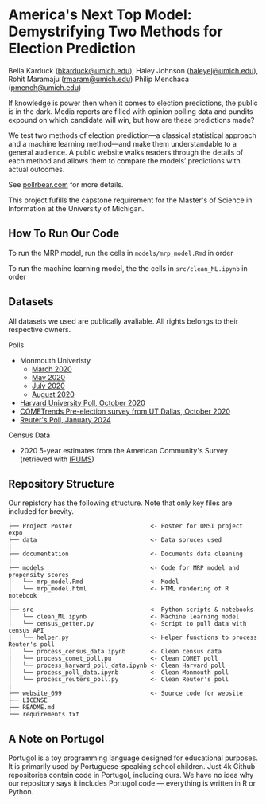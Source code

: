 # America's Next Top Model: Demystrifying Two Methods for Election Prediction

Bella Karduck (bkarduck@umich.edu), Haley Johnson (haleyej@umich.edu), Rohit Maramaju (rmaram@umich.edu) Philip Menchaca (pmench@umich.edu)

If knowledge is power then when it comes to election predictions, the public is in the dark. Media reports are filled with opinion polling data and pundits expound on which candidate will win, but how are these predictions made? 

We test two methods of election prediction—a classical statistical approach and a machine learning method—and make them understandable to a general audience. A public website walks readers through the details of each method and allows them to compare the models’ predictions with actual outcomes.

See [pollrbear.com](https://www.pollrbear.com/) for more details.

This project fufills the capstone requirement for the Master's of Science in Information at the University of Michigan.

## How To Run Our Code 
To run the MRP model, run the cells in ```models/mrp_model.Rmd``` in order 

To run the machine learning model, the the cells in ```src/clean_ML.ipynb``` in order


## Datasets 
All datasets we used are publically avaliable. All rights belongs to their respective owners.

Polls 
* Monmouth Univeristy 
    * [March 2020](https://www.monmouth.edu/polling-institute/reports/monmouthpoll_us_032420/)
    * [May 2020](https://www.monmouth.edu/polling-institute/reports/monmouthpoll_us_050620/)
    * [July 2020](https://www.monmouth.edu/polling-institute/reports/monmouthpoll_us_070220/)
    * [August 2020](https://www.monmouth.edu/polling-institute/reports/monmouthpoll_us_081120/)
* [Harvard University Poll, October 2020](https://dataverse.harvard.edu/dataset.xhtml?persistentId=doi:10.7910/DVN/E9N6PH)
* [COMETrends Pre-election survey from UT Dallas, October 2020](https://cometrends.utdallas.edu/)
* [Reuter's Poll, January 2024](https://ropercenter.cornell.edu/ipoll/study?doi=10.25940/ROPER-31120717)


Census Data
* 2020 5-year estimates from the American Community's Survey (retrieved with [IPUMS](https://www.ipums.org/))


## Repository Structure
Our repistory has the following structure. Note that only key files are included for brevity. 

```
├── Project Poster                      <- Poster for UMSI project expo
├── data                                <- Data soruces used
| 
├── documentation                       <- Documents data cleaning
| 
├── models                              <- Code for MRP model and propensity scores
│   └── mrp_model.Rmd                   <- Model 
│   └── mrp_model.html                  <- HTML rendering of R notebook 
│
├── src                                 <- Python scripts & notebooks
│   └── clean_ML.ipynb                  <- Machine learning model   
│   └── census_getter.py                <- Script to pull data with census API
|   └── helper.py                       <- Helper functions to process Reuter's poll
│   └── process_census_data.ipynb       <- Clean census data 
|   └── process_comet_poll.pu           <- Clean COMET poll
│   └── process_harvard_poll_data.ipynb <- Clean Harvard poll
│   └── process_poll_data.ipynb         <- Clean Monmouth poll
│   └── process_reuters_poll.py         <- Clean Reuter's poll
|
├── website_699                         <- Source code for website
├── LICENSE
├── README.md
└── requirements.txt
```

## A Note on Portugol

Portugol is a toy programming language designed for educational purposes. It is primarily used by Portuguese-speaking school children. Just 4k Github repositories contain code in Portugol, including ours. We have no idea why our repository says it includes Portugol code — everything is written in R or Python. 